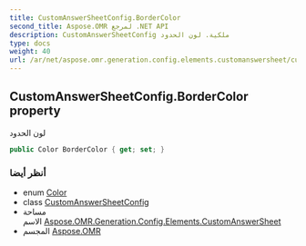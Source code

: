 ```yaml
---
title: CustomAnswerSheetConfig.BorderColor
second_title: Aspose.OMR لمرجع .NET API
description: CustomAnswerSheetConfig ملكية. لون الحدود
type: docs
weight: 40
url: /ar/net/aspose.omr.generation.config.elements.customanswersheet/customanswersheetconfig/bordercolor/
---
```

## CustomAnswerSheetConfig.BorderColor property

لون الحدود

```csharp
public Color BorderColor { get; set; }
```

### أنظر أيضا

* enum [Color](../../../aspose.omr.generation/color/)
* class [CustomAnswerSheetConfig](../)
* مساحة الاسم [Aspose.OMR.Generation.Config.Elements.CustomAnswerSheet](../../customanswersheetconfig/)
* المجسم [Aspose.OMR](../../../)


